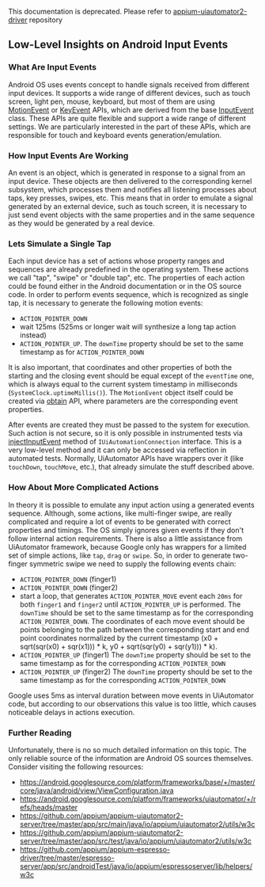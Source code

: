 This documentation is deprecated. Please refer to [appium-uiautomator2-driver](https://github.com/appium/appium-uiautomator2-driver) repository



## Low-Level Insights on Android Input Events


### What Are Input Events

Android OS uses events concept to handle signals received from different input devices.
It supports a wide range of different devices, such as touch screen, light pen, mouse, keyboard,
but most of them are using [MotionEvent](https://developer.android.com/reference/android/view/MotionEvent) or [KeyEvent](https://developer.android.com/reference/android/view/KeyEvent) APIs, which are derived from the base [InputEvent](https://developer.android.com/reference/android/view/InputEvent) class. These APIs are quite flexible and support a wide range of different settings.
We are particularly interested in the part of these APIs, which are responsible for touch and
keyboard events generation/emulation.


### How Input Events Are Working

An event is an object, which is generated in response to a signal from an input device.
These objects are then delivered to the corresponding kernel subsystem, which processes them
and notifies all listening processes about taps, key presses, swipes, etc.
This means that in order to emulate a signal generated by
an external device, such as touch screen, it is necessary to just send event objects with
the same properties and in the same sequence as they would be generated by a real device.


### Lets Simulate a Single Tap

Each input device has a set of actions whose property ranges and sequences are already predefined
in the operating system. These actions we call "tap", "swipe" or "double tap", etc. The properties
of each action could be found either in the Android documentation or in the OS source code.
In order to perform events sequence, which is recognized as single tap, it is necessary to generate
the following motion events:
 - `ACTION_POINTER_DOWN`
 - wait 125ms (525ms or longer wait will synthesize a long tap action instead)
 - `ACTION_POINTER_UP`. The `downTime` property should be set to the same timestamp as for `ACTION_POINTER_DOWN`

It is also important, that coordinates and other properties of both the starting and the closing event should be equal except of the `eventTime` one, which is always equal to the current system timestamp in milliseconds (`SystemClock.uptimeMillis()`).
The `MotionEvent` object itself could be created via [obtain](https://developer.android.com/reference/android/view/MotionEvent#obtain(long,%20long,%20int,%20float,%20float,%20int)) API, where parameters are the corresponding event properties.

After events are created they must be passed to the system for execution.
Such action is not secure, so it is only possible in instrumented tests via [injectInputEvent](https://android.googlesource.com/platform/frameworks/base/+/master/core/java/android/app/IUiAutomationConnection.aidl) method of `IUiAutomationConnection` interface.
This is a very low-level method and it can only be accessed via reflection in automated tests.
Normally, UiAutomator APIs have wrappers over it (like `touchDown`, `touchMove`, etc.), that already simulate the stuff described above.


### How About More Complicated Actions

In theory it is possible to emulate any input action using a generated events sequence.
Although, some actions, like multi-finger swipe,
are really complicated and require a lot of events to be generated
with correct properties and timings. The OS simply ignores given events if they don't follow
internal action requirements. There is also a little assistance from UiAutomator framework,
because Google only has wrappers for a limited set of simple actions, like `tap`, `drag` or `swipe`.
So, in order to generate two-finger symmetric swipe we need to supply the following events chain:
 - `ACTION_POINTER_DOWN` (finger1)
 - `ACTION_POINTER_DOWN` (finger2)
 - start a loop, that generates `ACTION_POINTER_MOVE` event each `20ms` for both `finger1` and `finger2` until `ACTION_POINTER_UP` is performed. The `downTime` should be set to the same timestamp as for the corresponding `ACTION_POINTER_DOWN`. The coordinates of each move event should be points belonging to the path between the corresponding start and end point coordinates normalized by the current timestamp (x0 + sqrt(sqr(x0) + sqr(x1))) * k, y0 + sqrt(sqr(y0) + sqr(y1))) * k).
 - `ACTION_POINTER_UP` (finger1) The `downTime` property should be set to the same timestamp as for the corresponding `ACTION_POINTER_DOWN`
 - `ACTION_POINTER_UP` (finger2) The `downTime` property should be set to the same timestamp as for the corresponding `ACTION_POINTER_DOWN`

Google uses 5ms as interval duration between move events in UiAutomator code,
but according to our observations this value is too little,
which causes noticeable delays in actions execution.


### Further Reading

Unfortunately, there is no so much detailed information on this topic. The only reliable source
of the information are Android OS sources themselves. Consider visiting the following resources:

- https://android.googlesource.com/platform/frameworks/base/+/master/core/java/android/view/ViewConfiguration.java
- https://android.googlesource.com/platform/frameworks/uiautomator/+/refs/heads/master
- https://github.com/appium/appium-uiautomator2-server/tree/master/app/src/main/java/io/appium/uiautomator2/utils/w3c
- https://github.com/appium/appium-uiautomator2-server/tree/master/app/src/test/java/io/appium/uiautomator2/utils/w3c
- https://github.com/appium/appium-espresso-driver/tree/master/espresso-server/app/src/androidTest/java/io/appium/espressoserver/lib/helpers/w3c
